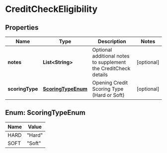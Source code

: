 
# CreditCheckEligibility

## Properties
Name | Type | Description | Notes
------------ | ------------- | ------------- | -------------
**notes** | **List&lt;String&gt;** | Optional additional notes to supplement the CreditCheck details |  [optional]
**scoringType** | [**ScoringTypeEnum**](#ScoringTypeEnum) | Opening Credit Scoring Type (Hard or Soft) |  [optional]


<a name="ScoringTypeEnum"></a>
## Enum: ScoringTypeEnum
Name | Value
---- | -----
HARD | &quot;Hard&quot;
SOFT | &quot;Soft&quot;



